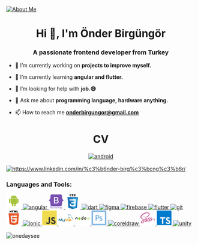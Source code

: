 <a href="https://codesandbox.io/s/onedayseeinfo-l20icm">![About Me](https://github.com/OneDaySee/OneDaySee/blob/main/OneDaySee.gif)</a>


<h1 align="center">Hi 👋, I'm Önder Birgüngör</h1>
<h3 align="center">A passionate frontend developer from Turkey</h3>

- 🔭 I’m currently working on **projects to improve myself.**

- 🌱 I’m currently learning **angular and flutter.**

- 🤝 I’m looking for help with **job.😅**

- 💬 Ask me about **programming language, hardware anything.**

- 📫 How to reach me **onderbirgungor@gmail.com**

<h1 align="center"> CV </h1>


<p align="center">
<a href="https://drive.google.com/file/d/1NqdVdqNjp03pBiJuzX4MegvHJPAiLGeK/view?usp=sharing" target="_blank" rel="noreferrer"> <img  align="center" src="https://lh3.googleusercontent.com/pw/AM-JKLWSDx-mgBZ7wLXaSI4oG_UzR3N_AwKSbn2X3SrwTHitrAXzXF5yIRju1tHkoH-r6bBfglUSymZGuV8V2cU0Rp6m_X0cs2Yh2uPaWhMVFzNCjlthP_39awIKE122UytadQk94CTuewnOp-v84XkDPhUKAg=w471-h665-no" alt="android" width="100" height="150"/> </a>
</p>


<p align="left">
<a href="https://www.linkedin.com/in/%c3%b6nder-birg%c3%bcng%c3%b6r/" target="blank"> <img align="center" src="https://raw.githubusercontent.com/rahuldkjain/github-profile-readme-generator/master/src/images/icons/Social/linked-in-alt.svg" alt="https://www.linkedin.com/in/%c3%b6nder-birg%c3%bcng%c3%b6r/" height="30" width="40" /></a>
</p>





<h3 align="left">Languages and Tools:</h3>
<p align="left"> <a href="https://developer.android.com" target="_blank" rel="noreferrer"> <img src="https://raw.githubusercontent.com/devicons/devicon/master/icons/android/android-original-wordmark.svg" alt="android" width="40" height="40"/> </a> <a href="https://angular.io" target="_blank" rel="noreferrer"> <img src="https://angular.io/assets/images/logos/angular/angular.svg" alt="angular" width="40" height="40"/> </a> <a href="https://getbootstrap.com" target="_blank" rel="noreferrer"> <img src="https://raw.githubusercontent.com/devicons/devicon/master/icons/bootstrap/bootstrap-plain-wordmark.svg" alt="bootstrap" width="40" height="40"/> </a> <a href="https://www.w3schools.com/css/" target="_blank" rel="noreferrer"> <img src="https://raw.githubusercontent.com/devicons/devicon/master/icons/css3/css3-original-wordmark.svg" alt="css3" width="40" height="40"/> </a> <a href="https://dart.dev" target="_blank" rel="noreferrer"> <img src="https://www.vectorlogo.zone/logos/dartlang/dartlang-icon.svg" alt="dart" width="40" height="40"/> </a> <a href="https://www.figma.com/" target="_blank" rel="noreferrer"> <img src="https://www.vectorlogo.zone/logos/figma/figma-icon.svg" alt="figma" width="40" height="40"/> </a> <a href="https://firebase.google.com/" target="_blank" rel="noreferrer"> <img src="https://www.vectorlogo.zone/logos/firebase/firebase-icon.svg" alt="firebase" width="40" height="40"/> </a> <a href="https://flutter.dev" target="_blank" rel="noreferrer"> <img src="https://www.vectorlogo.zone/logos/flutterio/flutterio-icon.svg" alt="flutter" width="40" height="40"/> </a> <a href="https://git-scm.com/" target="_blank" rel="noreferrer"> <img src="https://www.vectorlogo.zone/logos/git-scm/git-scm-icon.svg" alt="git" width="40" height="40"/> </a> <a href="https://www.w3.org/html/" target="_blank" rel="noreferrer"> <img src="https://raw.githubusercontent.com/devicons/devicon/master/icons/html5/html5-original-wordmark.svg" alt="html5" width="40" height="40"/> </a> <a href="https://ionicframework.com" target="_blank" rel="noreferrer"> <img src="https://upload.wikimedia.org/wikipedia/commons/d/d1/Ionic_Logo.svg" alt="ionic" width="40" height="40"/> </a> <a href="https://developer.mozilla.org/en-US/docs/Web/JavaScript" target="_blank" rel="noreferrer"> <img src="https://raw.githubusercontent.com/devicons/devicon/master/icons/javascript/javascript-original.svg" alt="javascript" width="40" height="40"/> </a> <a href="https://www.mysql.com/" target="_blank" rel="noreferrer"> <img src="https://raw.githubusercontent.com/devicons/devicon/master/icons/mysql/mysql-original-wordmark.svg" alt="mysql" width="40" height="40"/> </a> <a href="https://nodejs.org" target="_blank" rel="noreferrer"> <img src="https://raw.githubusercontent.com/devicons/devicon/master/icons/nodejs/nodejs-original-wordmark.svg" alt="nodejs" width="40" height="40"/> </a> <a href="https://www.photoshop.com/en" target="_blank" rel="noreferrer"> <img src="https://raw.githubusercontent.com/devicons/devicon/master/icons/photoshop/photoshop-line.svg" alt="photoshop" width="40" height="40"/> </a> <a href="https://www.coreldraw.com/en/" target="_blank" rel="noreferrer"> <img src="https://cdn.worldvectorlogo.com/logos/coreldraw.svg" alt="coreldraw" width="40" height="40"/> </a> <a href="https://sass-lang.com" target="_blank" rel="noreferrer"> <img src="https://raw.githubusercontent.com/devicons/devicon/master/icons/sass/sass-original.svg" alt="sass" width="40" height="40"/> </a> <a href="https://www.typescriptlang.org/" target="_blank" rel="noreferrer"> <img src="https://raw.githubusercontent.com/devicons/devicon/master/icons/typescript/typescript-original.svg" alt="typescript" width="40" height="40"/> </a> <a href="https://unity.com/" target="_blank" rel="noreferrer"> <img src="https://www.vectorlogo.zone/logos/unity3d/unity3d-icon.svg" alt="unity" width="40" height="40"/> </a> </p>

<p><img align="center" src="https://github-readme-stats.vercel.app/api/top-langs?username=onedaysee&show_icons=true&locale=en&layout=compact" alt="onedaysee" /></p>
